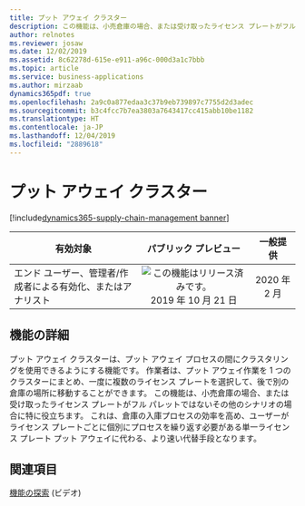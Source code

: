 ```yaml
---
title: プット アウェイ クラスター
description: この機能は、小売倉庫の場合、または受け取ったライセンス プレートがフル パレットではないその他のシナリオの場合に特に役立ちます。 倉庫の入庫プロセスの効率を高めます。
author: relnotes
ms.reviewer: josaw
ms.date: 12/02/2019
ms.assetid: 8c62278d-615e-e911-a96c-000d3a1c7bbb
ms.topic: article
ms.service: business-applications
ms.author: mirzaab
dynamics365pdf: true
ms.openlocfilehash: 2a9c0a877edaa3c37b9eb739897c7755d2d3adec
ms.sourcegitcommit: b3c4fcc7b7ea3803a7643417cc415abb10be1182
ms.translationtype: HT
ms.contentlocale: ja-JP
ms.lasthandoff: 12/04/2019
ms.locfileid: "2889618"
---
```

# <a name="put-away-clusters"></a>プット アウェイ クラスター
[!include[dynamics365-supply-chain-management banner](../includes/dynamics365-supply-chain-management.md)]

| 有効対象    |  パブリック プレビュー | 一般提供 | 
| ---------- | :----------: |:----------: |
|エンド ユーザー、管理者/作成者による有効化、またはアナリスト|![この機能はリリース済みです。](/dynamics365-release-plan/media/green-checkmark.png "この機能はリリース済みです。") 2019 年 10 月 21 日| 2020 年 2 月|






## <a name="feature-details"></a>機能の詳細
<!--feature detail start -->
プット アウェイ クラスターは、プット アウェイ プロセスの間にクラスタリングを使用できるようにする機能です。 作業者は、プット アウェイ作業を 1 つのクラスターにまとめ、一度に複数のライセンス プレートを選択して、後で別の倉庫の場所に移動することができます。 この機能は、小売倉庫の場合、または受け取ったライセンス プレートがフル パレットではないその他のシナリオの場合に特に役立ちます。 これは、倉庫の入庫プロセスの効率を高め、ユーザーがライセンス プレートごとに個別にプロセスを繰り返す必要がある単一ライセンス プレート プット アウェイに代わる、より速い代替手段となります。
<!--feature detail end -->










## <a name="see-also"></a>関連項目
[機能の探索](https://www.microsoft.com/videoplayer/embed/RE4f5aB) (ビデオ)


